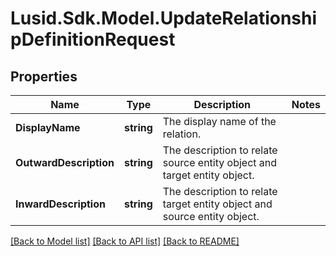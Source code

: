 # Lusid.Sdk.Model.UpdateRelationshipDefinitionRequest

## Properties

Name | Type | Description | Notes
------------ | ------------- | ------------- | -------------
**DisplayName** | **string** | The display name of the relation. | 
**OutwardDescription** | **string** | The description to relate source entity object and target entity object. | 
**InwardDescription** | **string** | The description to relate target entity object and source entity object. | 

[[Back to Model list]](../README.md#documentation-for-models) [[Back to API list]](../README.md#documentation-for-api-endpoints) [[Back to README]](../README.md)

